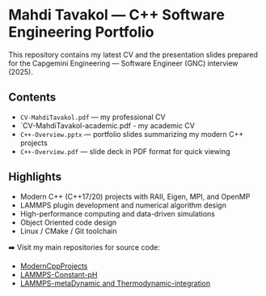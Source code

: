 # Mahdi Tavakol — C++ Software Engineering Portfolio

This repository contains my latest CV and the presentation slides
prepared for the Capgemini Engineering — Software Engineer (GNC) interview (2025).

## Contents
- `CV-MahdiTavakol.pdf` — my professional CV
- `CV-MahdiTavakol-academic.pdf - my academic CV
- `C++-Overview.pptx` — portfolio slides summarizing my modern C++ projects
- `C++-Overview.pdf` — slide deck in PDF format for quick viewing

## Highlights
- Modern C++ (C++17/20) projects with RAII, Eigen, MPI, and OpenMP
- LAMMPS plugin development and numerical algorithm design
- High-performance computing and data-driven simulations
- Object Oriented code design
- Linux / CMake / Git toolchain

➡️ Visit my main repositories for source code:
- [ModernCppProjects](https://github.com/MahdiTavakol/ModernCppProjects)
- [LAMMPS-Constant-pH](https://github.com/MahdiTavakol/LAMMPS-Constant-pH)
- [LAMMPS-metaDynamic and Thermodynamic-integration](https://github.com/MahdiTavakol/lammps-metaAR-10Sep2025)
